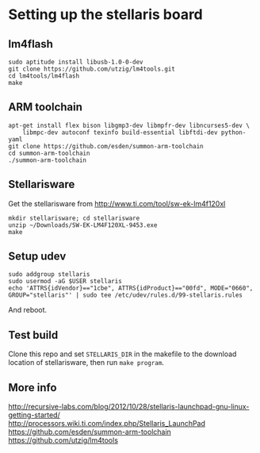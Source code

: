 # Setting up the stellaris board

## lm4flash

```
sudo aptitude install libusb-1.0-0-dev
git clone https://github.com/utzig/lm4tools.git
cd lm4tools/lm4flash
make
```

## ARM toolchain
```
apt-get install flex bison libgmp3-dev libmpfr-dev libncurses5-dev \
    libmpc-dev autoconf texinfo build-essential libftdi-dev python-yaml
git clone https://github.com/esden/summon-arm-toolchain
cd summon-arm-toolchain
./summon-arm-toolchain
```

## Stellarisware 
Get the stellarisware from http://www.ti.com/tool/sw-ek-lm4f120xl
```
mkdir stellarisware; cd stellarisware
unzip ~/Downloads/SW-EK-LM4F120XL-9453.exe
make
```

## Setup udev
```
sudo addgroup stellaris
sudo usermod -aG $USER stellaris
echo 'ATTRS{idVendor}=="1cbe", ATTRS{idProduct}=="00fd", MODE="0660", GROUP="stellaris"' | sudo tee /etc/udev/rules.d/99-stellaris.rules
```

And reboot. 

## Test build

Clone this repo and set `STELLARIS_DIR` in the makefile to the download location of stellarisware, then run `make program`.

## More info
http://recursive-labs.com/blog/2012/10/28/stellaris-launchpad-gnu-linux-getting-started/
http://processors.wiki.ti.com/index.php/Stellaris_LaunchPad
https://github.com/esden/summon-arm-toolchain
https://github.com/utzig/lm4tools
